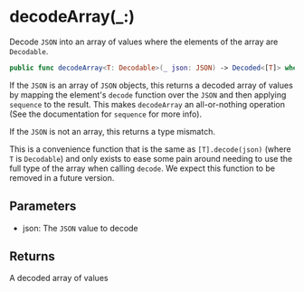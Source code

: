 # decodeArray(\_:)

Decode `JSON` into an array of values where the elements of the array are
`Decodable`.

``` swift
public func decodeArray<T: Decodable>(_ json: JSON) -> Decoded<[T]> where T.DecodedType == T 
```

If the `JSON` is an array of `JSON` objects, this returns a decoded array
of values by mapping the element's `decode` function over the `JSON` and
then applying `sequence` to the result. This makes `decodeArray` an
all-or-nothing operation (See the documentation for `sequence` for more
info).

If the `JSON` is not an array, this returns a type mismatch.

This is a convenience function that is the same as `[T].decode(json)` (where `T`
is `Decodable`) and only exists to ease some pain around needing to use the
full type of the array when calling `decode`. We expect this function to be
removed in a future version.

## Parameters

  - json: The `JSON` value to decode

## Returns

A decoded array of values
